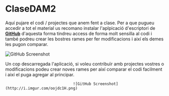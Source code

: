 # ClaseDAM2

Aquí pujare el codi / projectes que anem fent a clase. 
Per a que pugueu accedir a tot el material us recomano instalar l'aplpicació d'escriptori de [**GitHub**](https://desktop.github.com) d'aquesta forma tindreu access de forma molt sensilla al codi i també podreu crear les bostres rames per fer modificacions i així els demes les pugon comparar.

![GitHub Screenshot](http://i.imgur.com/GuPuEsd.png)

Un cop descarregada l'aplicació, si voleu contribuïr amb projectes vostres o modificacions podeu crear noves rames per així comparar el codi facilment i així el puga agregar al principar.

                                  ![GitHub Screenshot](http://i.imgur.com/oojdc1H.png)
